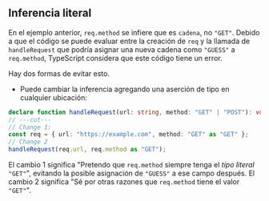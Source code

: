 
## Inferencia literal

En el ejemplo anterior, `req.method` se infiere que es `cadena`, no `"GET"`. Debido a que el código se puede evaluar entre la creación de `req` y la llamada de `handleRequest` que podría asignar una nueva cadena como `"GUESS"` a `req.method`, TypeScript considera que este código tiene un error.


Hay dos formas de evitar esto.

-   Puede cambiar la inferencia agregando una aserción de tipo en cualquier ubicación:

   ```ts twoslash
   declare function handleRequest(url: string, method: "GET" | "POST"): void;
   // ---cut---
   // Change 1:
   const req = { url: "https://example.com", method: "GET" as "GET" };
   // Change 2
   handleRequest(req.url, req.method as "GET");
   ```

   El cambio 1 significa "Pretendo que `req.method` siempre tenga el _tipo literal_ `"GET"`", evitando la posible asignación de `"GUESS"` a ese campo después.
   El cambio 2 significa "Sé por otras razones que `req.method` tiene el valor `"GET"`".

